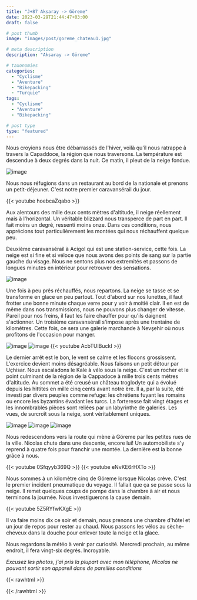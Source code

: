```yaml
---
title: "J+87 Aksaray -> Göreme"
date: 2023-03-29T21:44:47+03:00
draft: false

# post thumb
image: "images/post/goreme_chateau1.jpg"

# meta description
description: "Aksaray -> Göreme"

# taxonomies
categories:
  - "Cyclisme" 
  - "Aventure" 
  - "Bikepacking"
  - "Turquie" 
tags:
  - "Cyclisme" 
  - "Aventure" 
  - "Bikepacking" 

# post type
type: "featured"
---
```


Nous croyions nous être débarrassés de l'hiver, voilà qu'il nous ratrappe à travers la Capaddoce, la région que nous traversons. La température est descendue à deux degrés dans la nuit. Ce matin, il pleut de la neige fondue. 

![image](../../images/post/goreme_camp.jpg)

Nous nous réfugions dans un restaurant au bord de la nationale et prenons un petit-déjeuner. C'est notre premier caravansérail du jour. 

{{< youtube hoebcaZqabo >}}

Aux alentours des mille deux cents mètres d'altitude, il neige réellement mais à l'horizontal. Un véritable blizzard nous transperce de part en part. Il fait moins un degré, ressenti moins onze. Dans ces conditions, nous apprécions tout particulièrement les montées qui nous réchauffent quelque peu.

Deuxième caravansérail à Acigol qui est une station-service, cette fois. La neige est si fine et si véloce que nous avons des points de sang sur la partie gauche du visage. Nous ne sentons plus nos extremités et passons de longues minutes en intérieur pour retrouver des sensations. 

![image](../../images/post/goreme_velostation.jpg)

Une fois à peu prês réchauffés, nous repartons. La neige se tasse et se transforme en glace un peu partout. Tout d'abord sur nos lunettes, il faut frotter une bonne minute chaque verre pour y voir à moitié clair. Il en est de même dans nos transmissions, nous ne pouvons plus changer de vitesse. Pareil pour nos freins, il faut les faire chauffer pour qu'ils daignent s'actionner. Un troisième caravansérail s'impose après une trentaine de kilomètres. Cette fois, ce sera une galerie marchande à Nevşehir où nous profitons de l'occasion pour manger. 

![image](../../images/post/goreme_velogalerie.jpg)
![image](../../images/post/goreme_bonhommegalerie.jpg)
{{< youtube AcbTUlBuckI >}} 

Le dernier arrêt est le bon, le vent se calme et les flocons grossissent. L'exercice devient moins désagréable. Nous faisons un petit détour par Uçhisar. Nous escaladons le Kale à vélo sous la neige. C'est un rocher et le point culminant de la région de la Cappadoce à mille trois cents mètres d'altitude. Au sommet a été creusé un château troglodyte qui a évolué depuis les hittites en mille cinq cents avant notre ère. Il a, par la suite, été investi par divers peuples comme refuge: les chrétiens fuyant les romains ou encore les byzantins évadant les turcs. La forteresse fait vingt étages et les innombrables pièces sont reliées par un labyrinthe de galeries. Les vues, de surcroît sous la neige, sont véritablement uniques. 

![image](../../images/post/goreme_chateau2.jpg)
![image](../../images/post/goreme_chateau3.jpg)
![image](../../images/post/goreme_chateau4.jpg)

Nous redescendons vers la route qui mène à Göreme par les petites rues de la ville. Nicolas chute dans une descente, encore lui! Un automobiliste s'y reprend à quatre fois pour franchir une montée. La dernière est la bonne grâce à nous. 

{{< youtube 0Sfqyyb369Q >}} 
{{< youtube eNvKE6rHXTo >}} 

Nous sommes à un kilomètre cinq de Göreme lorsque Nicolas crève. C'est le premier incident pneumatique du voyage. Il fallait que ça se passe sous la neige. Il remet quelques coups de pompe dans la chambre à air et nous terminons la journée. Nous investiguerons la cause demain. 

{{< youtube 5Z5RYfwKXgE >}}

Il va faire moins dix ce soir et demain, nous prenons une chambre d'hôtel et un jour de repos pour rester au chaud. Nous passons les vélos au sèche-cheveux dans la douche pour enlever toute la neige et la glace. 

Nous regardons la météo à venir par curiosité. Mercredi prochain, au même endroit, il fera vingt-six degrés. Incroyable. 

*Excusez les photos, j'ai pris la plupart avec mon téléphone, Nicolas ne pouvant sortir son appareil dans de pareilles conditions*

{{< rawhtml >}} 
<div class="strava-embed-placeholder" data-embed-type="activity" data-embed-id="8799132464"></div><script src="https://strava-embeds.com/embed.js"></script>
{{< /rawhtml >}} 
